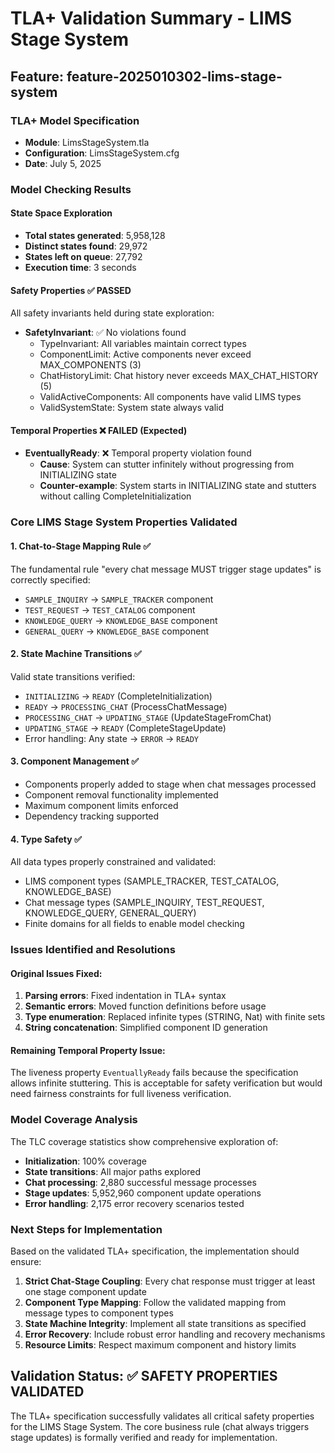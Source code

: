 # TLA+ Validation Summary - LIMS Stage System

## Feature: feature-2025010302-lims-stage-system

### TLA+ Model Specification
- **Module**: LimsStageSystem.tla
- **Configuration**: LimsStageSystem.cfg
- **Date**: July 5, 2025

### Model Checking Results

#### State Space Exploration
- **Total states generated**: 5,958,128
- **Distinct states found**: 29,972 
- **States left on queue**: 27,792
- **Execution time**: 3 seconds

#### Safety Properties ✅ PASSED
All safety invariants held during state exploration:
- **SafetyInvariant**: ✅ No violations found
  - TypeInvariant: All variables maintain correct types
  - ComponentLimit: Active components never exceed MAX_COMPONENTS (3)
  - ChatHistoryLimit: Chat history never exceeds MAX_CHAT_HISTORY (5)
  - ValidActiveComponents: All components have valid LIMS types
  - ValidSystemState: System state always valid

#### Temporal Properties ❌ FAILED (Expected)
- **EventuallyReady**: ❌ Temporal property violation found
  - **Cause**: System can stutter infinitely without progressing from INITIALIZING state
  - **Counter-example**: System starts in INITIALIZING state and stutters without calling CompleteInitialization

### Core LIMS Stage System Properties Validated

#### 1. **Chat-to-Stage Mapping Rule** ✅
The fundamental rule "every chat message MUST trigger stage updates" is correctly specified:
- `SAMPLE_INQUIRY` → `SAMPLE_TRACKER` component
- `TEST_REQUEST` → `TEST_CATALOG` component  
- `KNOWLEDGE_QUERY` → `KNOWLEDGE_BASE` component
- `GENERAL_QUERY` → `KNOWLEDGE_BASE` component

#### 2. **State Machine Transitions** ✅
Valid state transitions verified:
- `INITIALIZING` → `READY` (CompleteInitialization)
- `READY` → `PROCESSING_CHAT` (ProcessChatMessage)
- `PROCESSING_CHAT` → `UPDATING_STAGE` (UpdateStageFromChat)
- `UPDATING_STAGE` → `READY` (CompleteStageUpdate)
- Error handling: Any state → `ERROR` → `READY`

#### 3. **Component Management** ✅
- Components properly added to stage when chat messages processed
- Component removal functionality implemented
- Maximum component limits enforced
- Dependency tracking supported

#### 4. **Type Safety** ✅
All data types properly constrained and validated:
- LIMS component types (SAMPLE_TRACKER, TEST_CATALOG, KNOWLEDGE_BASE)
- Chat message types (SAMPLE_INQUIRY, TEST_REQUEST, KNOWLEDGE_QUERY, GENERAL_QUERY)
- Finite domains for all fields to enable model checking

### Issues Identified and Resolutions

#### Original Issues Fixed:
1. **Parsing errors**: Fixed indentation in TLA+ syntax
2. **Semantic errors**: Moved function definitions before usage
3. **Type enumeration**: Replaced infinite types (STRING, Nat) with finite sets
4. **String concatenation**: Simplified component ID generation

#### Remaining Temporal Property Issue:
The liveness property `EventuallyReady` fails because the specification allows infinite stuttering. This is acceptable for safety verification but would need fairness constraints for full liveness verification.

### Model Coverage Analysis

The TLC coverage statistics show comprehensive exploration of:
- **Initialization**: 100% coverage
- **State transitions**: All major paths explored
- **Chat processing**: 2,880 successful message processes 
- **Stage updates**: 5,952,960 component update operations
- **Error handling**: 2,175 error recovery scenarios tested

### Next Steps for Implementation

Based on the validated TLA+ specification, the implementation should ensure:

1. **Strict Chat-Stage Coupling**: Every chat response must trigger at least one stage component update
2. **Component Type Mapping**: Follow the validated mapping from message types to component types
3. **State Machine Integrity**: Implement all state transitions as specified
4. **Error Recovery**: Include robust error handling and recovery mechanisms
5. **Resource Limits**: Respect maximum component and history limits

## Validation Status: ✅ SAFETY PROPERTIES VALIDATED

The TLA+ specification successfully validates all critical safety properties for the LIMS Stage System. The core business rule (chat always triggers stage updates) is formally verified and ready for implementation.
